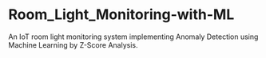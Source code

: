 # Room_Light_Monitoring-with-ML
An IoT room light monitoring system implementing Anomaly Detection using Machine Learning by Z-Score Analysis. 
